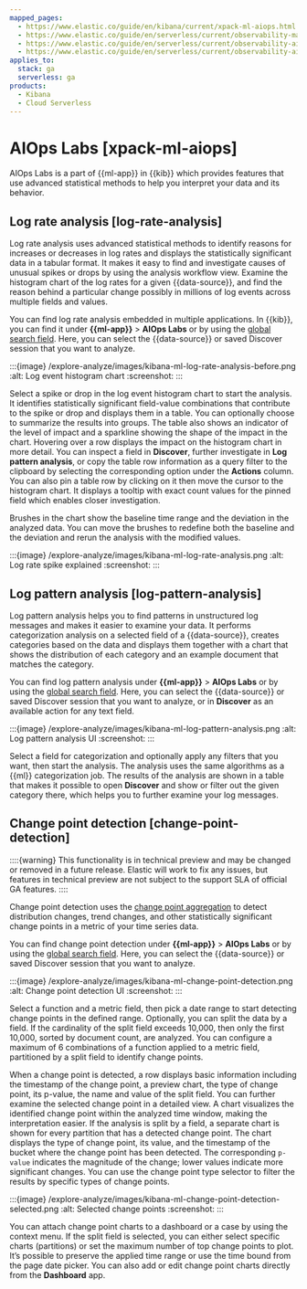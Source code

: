 ```yaml
---
mapped_pages:
  - https://www.elastic.co/guide/en/kibana/current/xpack-ml-aiops.html
  - https://www.elastic.co/guide/en/serverless/current/observability-machine-learning.html
  - https://www.elastic.co/guide/en/serverless/current/observability-aiops-analyze-spikes.html
  - https://www.elastic.co/guide/en/serverless/current/observability-aiops-detect-change-points.html
applies_to:
  stack: ga
  serverless: ga
products:
  - Kibana
  - Cloud Serverless
---
```


# AIOps Labs [xpack-ml-aiops]

AIOps Labs is a part of {{ml-app}} in {{kib}} which provides features that use advanced statistical methods to help you interpret your data and its behavior.

## Log rate analysis [log-rate-analysis]

Log rate analysis uses advanced statistical methods to identify reasons for increases or decreases in log rates and displays the statistically significant data in a tabular format. It makes it easy to find and investigate causes of unusual spikes or drops by using the analysis workflow view. Examine the histogram chart of the log rates for a given {{data-source}}, and find the reason behind a particular change possibly in millions of log events across multiple fields and values.

You can find log rate analysis embedded in multiple applications. In {{kib}}, you can find it under **{{ml-app}}** > **AIOps Labs** or by using the [global search field](/explore-analyze/find-and-organize/find-apps-and-objects.md). Here, you can select the {{data-source}} or saved Discover session that you want to analyze.

:::{image} /explore-analyze/images/kibana-ml-log-rate-analysis-before.png
:alt: Log event histogram chart
:screenshot:
:::

Select a spike or drop in the log event histogram chart to start the analysis. It identifies statistically significant field-value combinations that contribute to the spike or drop and displays them in a table. You can optionally choose to summarize the results into groups. The table also shows an indicator of the level of impact and a sparkline showing the shape of the impact in the chart. Hovering over a row displays the impact on the histogram chart in more detail. You can inspect a field in **Discover**, further investigate in **Log pattern analysis**, or copy the table row information as a query filter to the clipboard by selecting the corresponding option under the **Actions** column. You can also pin a table row by clicking on it then move the cursor to the histogram chart. It displays a tooltip with exact count values for the pinned field which enables closer investigation.

Brushes in the chart show the baseline time range and the deviation in the analyzed data. You can move the brushes to redefine both the baseline and the deviation and rerun the analysis with the modified values.

:::{image} /explore-analyze/images/kibana-ml-log-rate-analysis.png
:alt: Log rate spike explained
:screenshot:
:::

## Log pattern analysis [log-pattern-analysis]

Log pattern analysis helps you to find patterns in unstructured log messages and makes it easier to examine your data. It performs categorization analysis on a selected field of a {{data-source}}, creates categories based on the data and displays them together with a chart that shows the distribution of each category and an example document that matches the category.

You can find log pattern analysis under **{{ml-app}}** > **AIOps Labs** or by using the [global search field](/explore-analyze/find-and-organize/find-apps-and-objects.md). Here, you can select the {{data-source}} or saved Discover session that you want to analyze, or in **Discover** as an available action for any text field.

:::{image} /explore-analyze/images/kibana-ml-log-pattern-analysis.png
:alt: Log pattern analysis UI
:screenshot:
:::

Select a field for categorization and optionally apply any filters that you want, then start the analysis. The analysis uses the same algorithms as a {{ml}} categorization job. The results of the analysis are shown in a table that makes it possible to open **Discover** and show or filter out the given category there, which helps you to further examine your log messages.

## Change point detection [change-point-detection]

::::{warning}
This functionality is in technical preview and may be changed or removed in a future release. Elastic will work to fix any issues, but features in technical preview are not subject to the support SLA of official GA features.
::::

Change point detection uses the [change point aggregation](elasticsearch://reference/aggregations/search-aggregations-change-point-aggregation.md) to detect distribution changes, trend changes, and other statistically significant change points in a metric of your time series data.

You can find change point detection under **{{ml-app}}** > **AIOps Labs** or by using the [global search field](/explore-analyze/find-and-organize/find-apps-and-objects.md). Here, you can select the {{data-source}} or saved Discover session that you want to analyze.

:::{image} /explore-analyze/images/kibana-ml-change-point-detection.png
:alt: Change point detection UI
:screenshot:
:::

Select a function and a metric field, then pick a date range to start detecting change points in the defined range. Optionally, you can split the data by a field. If the cardinality of the split field exceeds 10,000, then only the first 10,000, sorted by document count, are analyzed. You can configure a maximum of 6 combinations of a function applied to a metric field, partitioned by a split field to identify change points.

When a change point is detected, a row displays basic information including the timestamp of the change point, a preview chart, the type of change point, its p-value, the name and value of the split field. You can further examine the selected change point in a detailed view. A chart visualizes the identified change point within the analyzed time window, making the interpretation easier. If the analysis is split by a field, a separate chart is shown for every partition that has a detected change point. The chart displays the type of change point, its value, and the timestamp of the bucket where the change point has been detected. The corresponding `p-value` indicates the magnitude of the change; lower values indicate more significant changes. You can use the change point type selector to filter the results by specific types of change points.

:::{image} /explore-analyze/images/kibana-ml-change-point-detection-selected.png
:alt: Selected change points
:screenshot:
:::

You can attach change point charts to a dashboard or a case by using the context menu. If the split field is selected, you can either select specific charts (partitions) or set the maximum number of top change points to plot. It’s possible to preserve the applied time range or use the time bound from the page date picker. You can also add or edit change point charts directly from the **Dashboard** app.
